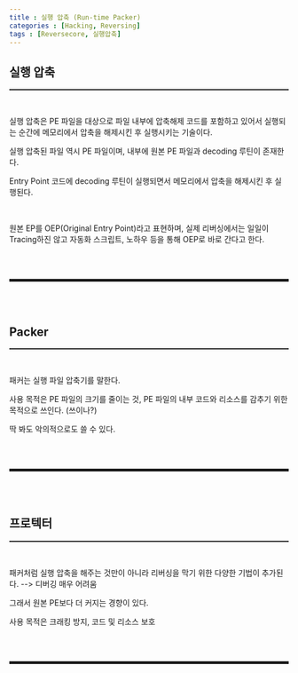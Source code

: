 ```yaml
---
title : 실행 압축 (Run-time Packer)
categories : [Hacking, Reversing]
tags : [Reversecore, 실행압축]
---
```


## 실행 압축
<hr style="border-top: 1px solid;"><br>

실행 압축은 PE 파일을 대상으로 파일 내부에 압축해제 코드를 포함하고 있어서 실행되는 순간에 메모리에서 압축을 해제시킨 후 실행시키는 기술이다.

실행 압축된 파일 역시 PE 파일이며, 내부에 원본 PE 파일과 decoding 루틴이 존재한다.

Entry Point 코드에 decoding 루틴이 실행되면서 메모리에서 압축을 해제시킨 후 실행된다.

<br>

원본 EP를 OEP(Original Entry Point)라고 표현하며, 실제 리버싱에서는 일일이 Tracing하진 않고 자동화 스크립트, 노하우 등을 통해 OEP로 바로 간다고 한다.

<br><br>
<hr style="border: 2px solid;">
<br><br>

## Packer
<hr style="border-top: 1px solid;"><br>

패커는 실행 파일 압축기를 말한다.

사용 목적은 PE 파일의 크기를 줄이는 것, PE 파일의 내부 코드와 리소스를 감추기 위한 목적으로 쓰인다. (쓰이나?)

딱 봐도 악의적으로도 쓸 수 있다.

<br><br>
<hr style="border: 2px solid;">
<br><br>

## 프로텍터
<hr style="border-top: 1px solid;"><br>


패커처럼 실행 압축을 해주는 것만이 아니라 리버싱을 막기 위한 다양한 기법이 추가된다. --> 디버깅 매우 어려움

그래서 원본 PE보다 더 커지는 경향이 있다.

사용 목적은 크래킹 방지, 코드 및 리소스 보호

<br><br>
<hr style="border: 2px solid;">
<br><br>